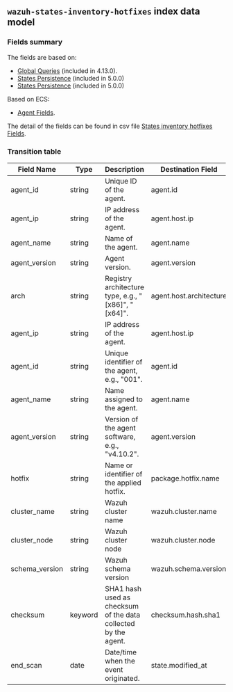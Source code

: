## `wazuh-states-inventory-hotfixes` index data model

### Fields summary

The fields are based on:
- [Global Queries](https://github.com/wazuh/wazuh/issues/27898) (included in 4.13.0).
- [States Persistence](https://github.com/wazuh/wazuh/issues/29840#issuecomment-2937251736) (included in 5.0.0)
- [States Persistence](https://github.com/wazuh/wazuh/issues/29533) (included in 5.0.0)

Based on ECS:

- [Agent Fields](https://www.elastic.co/guide/en/ecs/current/ecs-agent.html).

The detail of the fields can be found in csv file [States inventory hotfixes Fields](fields.csv).

### Transition table

| Field Name     | Type    | Description                                                    | Destination Field       | Custom |
|----------------|---------|----------------------------------------------------------------|-------------------------|--------|
| agent_id       | string  | Unique ID of the agent.                                        | agent.id                | FALSE  |
| agent_ip       | string  | IP address of the agent.                                       | agent.host.ip           | TRUE   |
| agent_name     | string  | Name of the agent.                                             | agent.name              | FALSE  |
| agent_version  | string  | Agent version.                                                 | agent.version           | FALSE  |
| arch           | string  | Registry architecture type, e.g., "[x86]", "[x64]".            | agent.host.architecture | TRUE   |
| agent_ip       | string  | IP address of the agent.                                       | agent.host.ip           | TRUE   |
| agent_id       | string  | Unique identifier of the agent, e.g., "001".                   | agent.id                | FALSE  |
| agent_name     | string  | Name assigned to the agent.                                    | agent.name              | FALSE  |
| agent_version  | string  | Version of the agent software, e.g., "v4.10.2".                | agent.version           | FALSE  |
| hotfix         | string  | Name or identifier of the applied hotfix.                      | package.hotfix.name     | TRUE   |
| cluster_name   | string  | Wazuh cluster name                                             | wazuh.cluster.name      | TRUE   |
| cluster_node   | string  | Wazuh cluster node                                             | wazuh.cluster.node      | TRUE   |
| schema_version | string  | Wazuh schema version                                           | wazuh.schema.version    | TRUE   |
| checksum       | keyword | SHA1 hash used as checksum of the data collected by the agent. | checksum.hash.sha1      | TRUE   |
| end_scan       | date    | Date/time when the event originated.                           | state.modified_at       | TRUE   |
